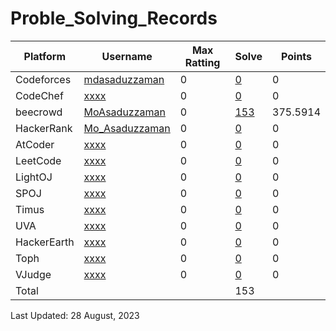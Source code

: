 # Proble_Solving_Records

| Platform | Username | Max Ratting | Solve | Points |
| -- | -------- | ----------- | ----- | --------- |
| Codeforces | [mdasaduzzaman](https://codeforces.com/profile/mdasaduzzaman)| 0 | [0]() | 0 |
| CodeChef | [xxxx]() | 0 | [0]() | 0 |
| beecrowd | [MoAsaduzzaman](https://www.beecrowd.com.br/judge/en/profile/875460) | 0 | [153](https://github.com/MoAsaduzzaman/Probelm_Solving_beecrowd) | 375.5914 |
| HackerRank | [Mo_Asaduzzaman](https://www.hackerrank.com/md35_858) | 0 | [0]() | 0 |
| AtCoder | [xxxx]() | 0 | [0]() | 0 |
| LeetCode | [xxxx]() | 0 | [0]() | 0 |
| LightOJ | [xxxx]() | 0 | [0]() | 0 |
| SPOJ | [xxxx]() | 0 | [0]() | 0 |  
| Timus | [xxxx]() | 0 | [0]() | 0 |
| UVA | [xxxx]() | 0 | [0]() | 0 |
| HackerEarth | [xxxx]() | 0 | [0]() | 0 |
| Toph | [xxxx]() | 0 | [0]() | 0 |
| VJudge | [xxxx]() | 0 | [0]() | 0 |
| Total |  |  | 153 |  |

Last Updated: 28 August, 2023
